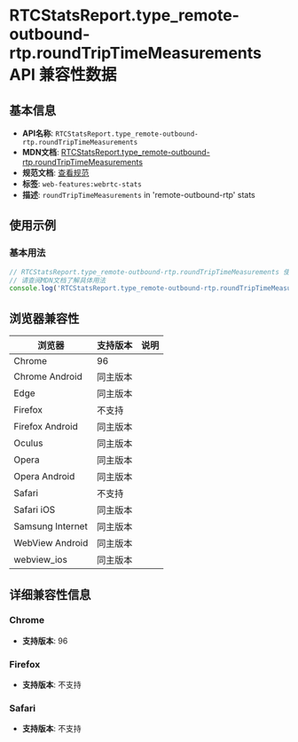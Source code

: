 # RTCStatsReport.type_remote-outbound-rtp.roundTripTimeMeasurements API 兼容性数据

## 基本信息

- **API名称**: `RTCStatsReport.type_remote-outbound-rtp.roundTripTimeMeasurements`
- **MDN文档**: [RTCStatsReport.type_remote-outbound-rtp.roundTripTimeMeasurements](https://developer.mozilla.org/docs/Web/API/RTCRemoteOutboundRtpStreamStats/roundTripTimeMeasurements)
- **规范文档**: [查看规范](https://w3c.github.io/webrtc-stats/#dom-rtcremoteoutboundrtpstreamstats-roundtriptimemeasurements)
- **标签**: `web-features:webrtc-stats`
- **描述**: `roundTripTimeMeasurements` in 'remote-outbound-rtp' stats

## 使用示例

### 基本用法

```javascript
// RTCStatsReport.type_remote-outbound-rtp.roundTripTimeMeasurements 使用示例
// 请查阅MDN文档了解具体用法
console.log('RTCStatsReport.type_remote-outbound-rtp.roundTripTimeMeasurements API');
```

## 浏览器兼容性

| 浏览器 | 支持版本 | 说明 |
|--------|----------|------|
| Chrome | 96 |  |
| Chrome Android | 同主版本 |  |
| Edge | 同主版本 |  |
| Firefox | 不支持 |  |
| Firefox Android | 同主版本 |  |
| Oculus | 同主版本 |  |
| Opera | 同主版本 |  |
| Opera Android | 同主版本 |  |
| Safari | 不支持 |  |
| Safari iOS | 同主版本 |  |
| Samsung Internet | 同主版本 |  |
| WebView Android | 同主版本 |  |
| webview_ios | 同主版本 |  |

## 详细兼容性信息

### Chrome

- **支持版本**: 96

### Firefox

- **支持版本**: 不支持

### Safari

- **支持版本**: 不支持

